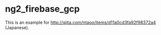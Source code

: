 # ng2_firebase_gcp


This is an example for http://qiita.com/ntaoo/items/d11a0cd3fa92f98372a4 (Japanese).
